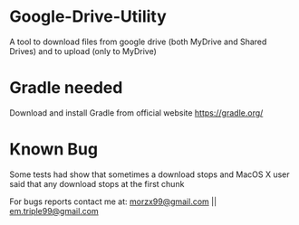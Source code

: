 # Google-Drive-Utility

A tool to download files from google drive (both MyDrive and Shared Drives) and to upload (only to MyDrive)

# Gradle needed 

Download and install Gradle from official website https://gradle.org/

# Known Bug

Some tests had show that sometimes a download stops and MacOS X user said that any download stops at the first chunk

For bugs reports contact me at: morzx99@gmail.com || em.triple99@gmail.com
